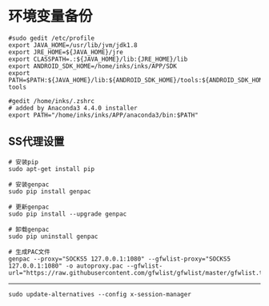 # 环境变量备份

    #sudo gedit /etc/profile
    export JAVA_HOME=/usr/lib/jvm/jdk1.8
    export JRE_HOME=${JAVA_HOME}/jre
    export CLASSPATH=.:${JAVA_HOME}/lib:{JRE_HOME}/lib
    export ANDROID_SDK_HOME=/home/inks/inks/APP/SDK
    export PATH=$PATH:${JAVA_HOME}/lib:${ANDROID_SDK_HOME}/tools:${ANDROID_SDK_HOME}/platform-tools

    #gedit /home/inks/.zshrc
    # added by Anaconda3 4.4.0 installer
    export PATH="/home/inks/inks/APP/anaconda3/bin:$PATH"

## SS代理设置

    # 安装pip
    sudo apt-get install pip

    # 安装genpac
    sudo pip install genpac

    # 更新genpac
    sudo pip install --upgrade genpac

    # 卸载genpac
    sudo pip uninstall genpac

    # 生成PAC文件
    genpac --proxy="SOCKS5 127.0.0.1:1080" --gfwlist-proxy="SOCKS5 127.0.0.1:1080" -o autoproxy.pac --gfwlist-url="https://raw.githubusercontent.com/gfwlist/gfwlist/master/gfwlist.txt"

---

    sudo update-alternatives --config x-session-manager
